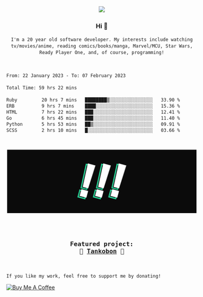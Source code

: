 <div align="center">
  <img src="https://media4.giphy.com/media/Nx0rz3jtxtEre/giphy.gif" width="auto" height="100px">
  <h3>Hi 👋</h3>
  <p><code>I'm a 20 year old software developer. My interests include watching tv/movies/anime, reading comics/books/manga, Marvel/MCU, Star Wars, Ready Player One, and, of course, programming!</code></p>
  <br>
</div>



```text
From: 22 January 2023 - To: 07 February 2023

Total Time: 59 hrs 22 mins

Ruby         20 hrs 7 mins   ████████▒░░░░░░░░░░░░░░░░   33.90 %
ERB          9 hrs 7 mins    ████░░░░░░░░░░░░░░░░░░░░░   15.36 %
HTML         7 hrs 22 mins   ███░░░░░░░░░░░░░░░░░░░░░░   12.41 %
Go           6 hrs 45 mins   ███░░░░░░░░░░░░░░░░░░░░░░   11.40 %
Python       5 hrs 53 mins   ██▒░░░░░░░░░░░░░░░░░░░░░░   09.91 %
SCSS         2 hrs 10 mins   █░░░░░░░░░░░░░░░░░░░░░░░░   03.66 %
```



<pre>
  <p align="center"><a href="https://tankobon.fly.dev"><img src="https://github.com/crxssed7/tankobon/raw/master/brand/header.png?raw=true" width="500px" height="auto" /></a></p>
  <h3 align="center"> Featured project: <br>📖 <a href="https://tankobon.fly.dev">Tankobon</a> 📖</h3>
</pre>

`If you like my work, feel free to support me by donating!`

<a href="https://www.buymeacoffee.com/crxssed" target="_blank"><img src="https://cdn.buymeacoffee.com/buttons/v2/default-yellow.png" alt="Buy Me A Coffee" style="height: 60px !important;width: 217px !important;" ></a>

